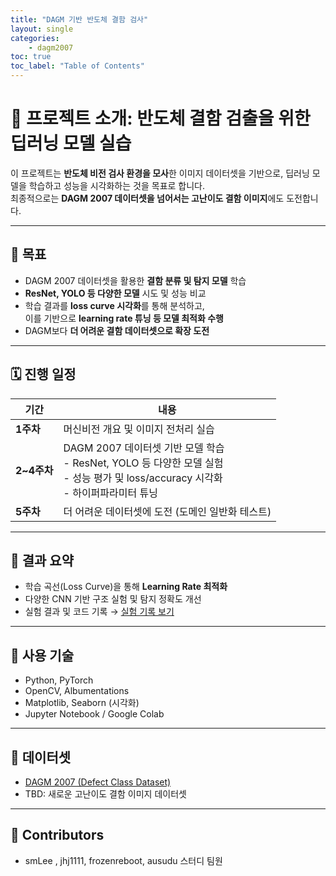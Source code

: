 ```yaml
---
title: "DAGM 기반 반도체 결함 검사"
layout: single
categories:
    - dagm2007
toc: true
toc_label: "Table of Contents"
---
```



# 🧠 프로젝트 소개: 반도체 결함 검출을 위한 딥러닝 모델 실습

이 프로젝트는 **반도체 비전 검사 환경을 모사**한 이미지 데이터셋을 기반으로, 딥러닝 모델을 학습하고 성능을 시각화하는 것을 목표로 합니다.  
최종적으로는 **DAGM 2007 데이터셋을 넘어서는 고난이도 결함 이미지**에도 도전합니다.

---

## 🎯 목표

- DAGM 2007 데이터셋을 활용한 **결함 분류 및 탐지 모델** 학습
- **ResNet, YOLO 등 다양한 모델** 시도 및 성능 비교
- 학습 결과를 **loss curve 시각화**를 통해 분석하고,  
  이를 기반으로 **learning rate 튜닝 등 모델 최적화 수행**
- DAGM보다 **더 어려운 결함 데이터셋으로 확장 도전**

---

## 🗓️ 진행 일정

| 기간 | 내용 |
|------|------|
| **1주차** | 머신비전 개요 및 이미지 전처리 실습 |
| **2~4주차** | DAGM 2007 데이터셋 기반 모델 학습<br>- ResNet, YOLO 등 다양한 모델 실험<br>- 성능 평가 및 loss/accuracy 시각화<br>- 하이퍼파라미터 튜닝 |
| **5주차** | 더 어려운 데이터셋에 도전 (도메인 일반화 테스트) |

---

## 📌 결과 요약

- 학습 곡선(Loss Curve)을 통해 **Learning Rate 최적화**
- 다양한 CNN 기반 구조 실험 및 탐지 정확도 개선
- 실험 결과 및 코드 기록 → [실험 기록 보기](./experiments)

---

## 🔧 사용 기술

- Python, PyTorch
- OpenCV, Albumentations
- Matplotlib, Seaborn (시각화)
- Jupyter Notebook / Google Colab

---

## 📁 데이터셋

- [DAGM 2007 (Defect Class Dataset)](https://conferences.mpi-inf.mpg.de/dagm/2007/prizes.html)
- TBD: 새로운 고난이도 결함 이미지 데이터셋

---

## 👥 Contributors

- smLee , jhj1111, frozenreboot, ausudu 스터디 팀원
